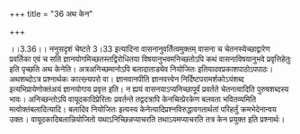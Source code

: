 +++
title = "36 अथ केन"

+++
  
  
।।3.36।। ननुसदृशं चेष्टते 3।33 इत्यादिना वासनानुवर्तित्वमुक्तम् वासना च
चेतनस्येच्छाद्वारेण प्रवर्तिका एवं च सति ज्ञानयोगमिच्छतस्तद्विरोधितया
विषयानुभवमनिच्छतोऽपि कथं वासनाविषयानुभवे प्रवृत्तिहेतुः इति पृच्छति अथ
केनेति। अत्रअनिच्छमानोऽपि बलादाताड्येव नियोजितः इतियादवप्रकाशपाठोऽपपाठः।
अथशब्दोऽत्र प्रश्नार्थकः कात्स्न्र्यपरो वा। ज्ञानवानपीति ज्ञानवत्त्वेन
निर्दिष्टपरामर्शकोऽयंशब्द इत्यभिप्रायेणोक्तंअयं ज्ञानयोगाय प्रवृत्त इति।
न ह्ययं वासनयाऽप्यनिच्छापूर्वं प्रवर्तते चेतनत्वादिति पुरुषशब्दस्य भावः।
अनिच्छन्तोऽपि वायूदकादिप्रेरिताः प्रवर्तन्ते तद्वदत्रापि केनचित्प्रेरकेण
बलवता भवितव्यमिति मत्वोक्तंबलादित्यादि। बलादिव नियोजितः इत्यस्य
केनेत्यादिप्रश्नविरुद्धावगतार्थतां परिहर्तुं क्रमभेदेनान्वय उक्तः।
वायूदकादिबलान्नियोजितो यथाऽनिच्छिन्नप्याचरति तथाऽयमप्याचरति तत्र केन
प्रयुक्त इति प्रश्नार्थः।  
  
